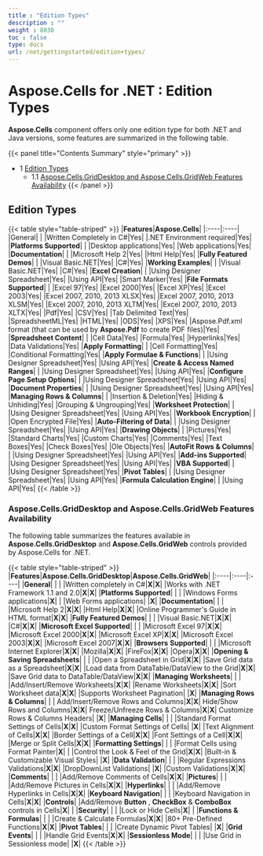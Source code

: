 ```yaml
---
title : "Edition Types" 
description : "" 
weight : 8030 
toc : false
type: docs
url: /net/gettingstarted/edition+types/
---
```


# Aspose.Cells for .NET : Edition Types


**Aspose.Cells** component offers only one edition type for both .NET and Java versions, some features are summarized in the following table.

{{< panel title="Contents Summary" style="primary" >}}
*   1 [Edition Types](#edition-types)
    *   1.1 [Aspose.Cells.GridDesktop and Aspose.Cells.GridWeb Features Availability](#aspose.cells.griddesktop-and-aspose.cells.gridweb-features-availability)
{{< /panel >}}
## Edition Types

{{< table style="table-striped" >}}
|**Features**|**Aspose.Cells**|
|:----|:----|
|General| |
|Written Completely in C#|Yes|
|.NET Environment required|Yes|
|**Platforms Supported**| |
|Desktop applications|Yes|
|Web applications|Yes|
|**Documentation**| |
|Microsoft Help 2|Yes|
|Html Help|Yes|
|**Fully Featured Demos**| |
|Visual Basic.NET|Yes|
|C#|Yes|
|**Working Examples**| |
|Visual Basic.NET|Yes|
|C#|Yes|
|**Excel Creation**| |
|Using Designer Spreadsheet|Yes|
|Using API|Yes|
|Smart Marker|Yes|
|**File Formats Supported**| |
|Excel 97|Yes|
|Excel 2000|Yes|
|Excel XP|Yes|
|Excel 2003|Yes|
|Excel 2007, 2010, 2013 XLSX|Yes|
|Excel 2007, 2010, 2013 XLSM|Yes|
|Excel 2007, 2010, 2013 XLTM|Yes|
|Excel 2007, 2010, 2013 XLTX|Yes|
|Pdf|Yes|
|CSV|Yes|
|Tab Delimited Text|Yes|
|SpreadsheetML|Yes|
|HTML|Yes|
|ODS|Yes|
|XPS|Yes|
|Aspose.Pdf.xml format (that can be used by **Aspose.Pdf** to create PDF files)|Yes|
|**Spreadsheet Content**| |
|Cell Data|Yes|
|Formula|Yes|
|Hyperlinks|Yes|
|Data Validations|Yes|
|**Apply Formatting**| |
|Cell Formatting|Yes|
|Conditional Formatting|Yes|
|**Apply Formulae & Functions**| |
|Using Designer Spreadsheet|Yes|
|Using API|Yes|
|**Create & Access Named Ranges**| |
|Using Designer Spreadsheet|Yes|
|Using API|Yes|
|**Configure Page Setup Options**| |
|Using Designer Spreadsheet|Yes|
|Using API|Yes|
|**Document Properties**| |
|Using Designer Spreadsheet|Yes|
|Using API|Yes|
|**Managing Rows & Columns**| |
|Insertion & Deletion|Yes|
|Hiding & Unhiding|Yes|
|Grouping & Ungrouping|Yes|
|**Worksheet Protection**| |
|Using Designer Spreadsheet|Yes|
|Using API|Yes|
|**Workbook Encryption**| |
|Open Encrypted File|Yes|
|**Auto-Filtering of Data**| |
|Using Designer Spreadsheet|Yes|
|Using API|Yes|
|**Drawing Objects**| |
|Pictures|Yes|
|Standard Charts|Yes|
|Custom Charts|Yes|
|Comments|Yes|
|Text Boxes|Yes|
|Check Boxes|Yes|
|Ole Objects|Yes|
|**AutoFit Rows & Columns**| |
|Using Designer Spreadsheet|Yes|
|Using API|Yes|
|**Add-ins Supported**|
|Using Designer Spreadsheet|Yes|
|Using API|Yes|
|**VBA Supported**| |
|Using Designer Spreadsheet|Yes|
|**Pivot Tables**| |
|Using Designer Spreadsheet|Yes|
|Using API|Yes|
|**Formula Calculation Engine**| |
|Using API|Yes|
{{< /table >}}

### Aspose.Cells.GridDesktop and Aspose.Cells.GridWeb Features Availability

The following table summarizes the features available in **Aspose.Cells.GridDesktop** and **Aspose.Cells.GridWeb** controls provided by Aspose.Cells for .NET.

{{< table style="table-striped" >}}
|**Features**|**Aspose.Cells.GridDesktop**|**Aspose.Cells.GridWeb**|
|:----|:----|:----|
|**General**| | |
|Written completely in C#|**X**|**X**|
|Works with .NET Framework 1.1 and 2.0|**X**|**X**|
|**Platforms Supported**| | |
|Windows Forms applications|**X**| |
|Web Forms applications| |**X**|
|**Documentation**| | |
|Microsoft Help 2|**X**|**X**|
|Html Help|**X**|**X**|
|Online Programmer's Guide in HTML format|**X**|**X**|
|**Fully Featured Demos**| | |
|Visual Basic.NET|**X**|**X**|
|C#|**X**|**X**|
|**Microsoft Excel Supported**| | |
|Microsoft Excel 97|**X**|**X**|
|Microsoft Excel 2000|**X**|**X**|
|Microsoft Excel XP|**X**|**X**|
|Microsoft Excel 2003|**X**|**X**|
|Microsoft Excel 2007|**X**|**X**|
|**Browsers** **Supported**| | |
|Microsoft Internet Explorer|**X**|**X**|
|Mozilla|**X**|**X**|
|FireFox|**X**|**X**|
|Opera|**X**|**X**|
|**Opening & Saving Spreadsheets**| | |
|Open a Spreadsheet in Grid|**X**|**X**|
|Save Grid data as a Spreadsheet|**X**|**X**|
|Load data from DataTable/DataView to the Grid|**X**|**X**|
|Save Grid data to DataTable/DataView|**X**|**X**|
|**Managing Worksheets**| | |
|Add/Insert/Remove Worksheets|**X**|**X**|
|Rename Worksheets|**X**|**X**|
|Sort Worksheet data|**X**|**X**|
|Supports Worksheet Pagination| |**X**|
|**Managing Rows & Columns**| | |
Add/Insert/Remove Rows and Columns|**X**|**X**|
Hide/Show Rows and Columns|**X**|**X**|
Freeze/Unfreeze Rows & Columns|**X**|**X**|
Customize Rows & Columns Headers| |**X**|
|**Managing Cells**| | |
|Standard Format Settings of Cells|**X**|**X**|
|Custom Format Settings of Cells| |**X**|
|Text Alignment of Cells|**X**|**X**|
|Border Settings of a Cell|**X**|**X**|
|Font Settings of a Cell|**X**|**X**|
|Merge or Split Cells|**X**|**X**|
|**Formatting Settings**| | |
|Format Cells using Format Painter|**X**| |
|Control the Look & Feel of the Grid|**X**|**X**|
|Built-in & Customizable Visual Styles| |**X**|
|**Data Validation**| | |
|Regular Expressions Validations|**X**|**X**|
|DropDownList Validations| |**X**|
|Custom Validations|**X**|**X**|
|**Comments**| | |
|Add/Remove Comments of Cells|**X**|**X**|
|**Pictures**| | |
|Add/Remove Pictures in Cells|**X**|**X**|
|**Hyperlinks**| | |
|Add/Remove Hyperlinks in Cells|**X**|**X**|
|**Keyboard Navigation**| | |
|Keyboard Navigation in Cells|**X**|**X**|
|**Controls**|
|Add/Remove **Button** , **CheckBox** & **ComboBox** controls in Cells|**X**| |
|**Security**| | |
|Lock or Hide Cells|**X**| |
|**Functions & Formulas**| | |
|Create & Calculate Formulas|**X**|**X**|
|80+ Pre-Defined Functions|**X**|**X**|
|**Pivot Tables**| | |
|Create Dynamic Pivot Tables| |**X**|
|**Grid Events**| | |
|Handle Grid Events|**X**|**X**|
|**Sessionless Mode**| | |
|Use Grid in Sessionless mode| |**X**|
{{< /table >}}
